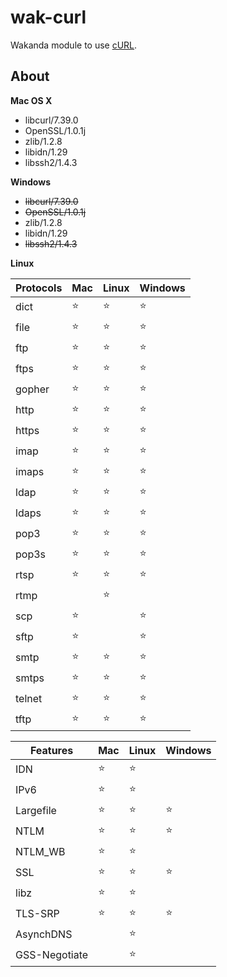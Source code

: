 wak-curl
========

Wakanda module to use [cURL](http://curl.haxx.se).

About
-----
**Mac OS X**

* libcurl/7.39.0
* OpenSSL/1.0.1j 
* zlib/1.2.8 
* libidn/1.29 
* libssh2/1.4.3
 
**Windows**

* ~~libcurl/7.39.0~~ 
* ~~OpenSSL/1.0.1j~~
* zlib/1.2.8
* libidn/1.29
* ~~libssh2/1.4.3~~

**Linux**



Protocols|Mac|Linux|Windows
---------|---|-----|-------
dict|⭐️|⭐️|⭐️
file|⭐️|⭐️|⭐️
ftp|⭐️|⭐️|⭐️
ftps|⭐️|⭐️|⭐️
gopher|⭐️|⭐️|⭐️
http|⭐️|⭐️|⭐️
https|⭐️|⭐️|⭐️
imap|⭐️|⭐️|⭐️
imaps|⭐️|⭐️|⭐️
ldap|⭐️|⭐️|⭐️
ldaps|⭐️|⭐️|⭐️
pop3|⭐️|⭐️|⭐️
pop3s|⭐️|⭐️|⭐️
rtsp|⭐️|⭐️|⭐️
rtmp| |⭐️|
scp|⭐️||⭐️
sftp|⭐️||⭐️
smtp|⭐️|⭐️|⭐️
smtps|⭐️|⭐️|⭐️
telnet|⭐️|⭐️|⭐️
tftp|⭐️|⭐️|⭐️

Features|Mac|Linux|Windows
--------|---|-----|-------
IDN|⭐️|⭐️
IPv6|⭐️|⭐️
Largefile|⭐️|⭐️|⭐️
NTLM|⭐️|⭐️|⭐️
NTLM_WB|⭐️|⭐️
SSL|⭐️|⭐️|⭐️
libz|⭐️|⭐️
TLS-SRP|⭐️|⭐️|⭐️
AsynchDNS||⭐️
GSS-Negotiate||⭐️
